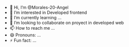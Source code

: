 - 👋 Hi, I’m @Morales-20-Angel
- 👀 I’m interested in Developed frontend
- 🌱 I’m currently learning ...
- 💞️ I’m looking to collaborate on proyect in developed web
- 📫 How to reach me ...
- 😄 Pronouns: ...
- ⚡ Fun fact: ...

<!---
Morales-20-Angel/Morales-20-Angel is a ✨ special ✨ repository because its `README.md` (this file) appears on your GitHub profile.
You can click the Preview link to take a look at your changes.
--->
